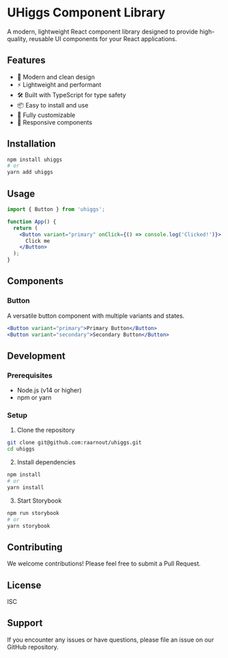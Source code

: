 # UHiggs Component Library

A modern, lightweight React component library designed to provide high-quality, reusable UI components for your React applications.

## Features

- 🎨 Modern and clean design
- ⚡ Lightweight and performant
- 🛠 Built with TypeScript for type safety
- 📦 Easy to install and use
- 🎯 Fully customizable
- 📱 Responsive components

## Installation

```bash
npm install uhiggs
# or
yarn add uhiggs
```

## Usage

```jsx
import { Button } from 'uhiggs';

function App() {
  return (
    <Button variant="primary" onClick={() => console.log('Clicked!')}>
      Click me
    </Button>
  );
}
```

## Components

### Button
A versatile button component with multiple variants and states.

```jsx
<Button variant="primary">Primary Button</Button>
<Button variant="secondary">Secondary Button</Button>
```

## Development

### Prerequisites
- Node.js (v14 or higher)
- npm or yarn

### Setup
1. Clone the repository
```bash
git clone git@github.com:raarnout/uhiggs.git
cd uhiggs
```

2. Install dependencies
```bash
npm install
# or
yarn install
```

3. Start Storybook
```bash
npm run storybook
# or
yarn storybook
```

## Contributing

We welcome contributions! Please feel free to submit a Pull Request.

## License

ISC

## Support

If you encounter any issues or have questions, please file an issue on our GitHub repository.
